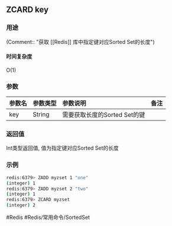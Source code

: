 ## ZCARD key

### 用途
(Comment:: "获取 [[Redis]] 库中指定键对应Sorted Set的长度")

#### 时间复杂度
O(1)

### 参数
|参数名|参数类型|参数说明|备注|
|:-|:-|:-|:-|
|key|String|需要获取长度的Sorted Set的键||

### 返回值
Int类型返回值, 值为指定键对应Sorted Set的长度

### 示例
```bash
redis:6379> ZADD myzset 1 "one"
(integer) 1
redis:6379> ZADD myzset 2 "two"
(integer) 1
redis:6379> ZCARD myzset
(integer) 2
```

#Redis #Redis/常用命令/SortedSet